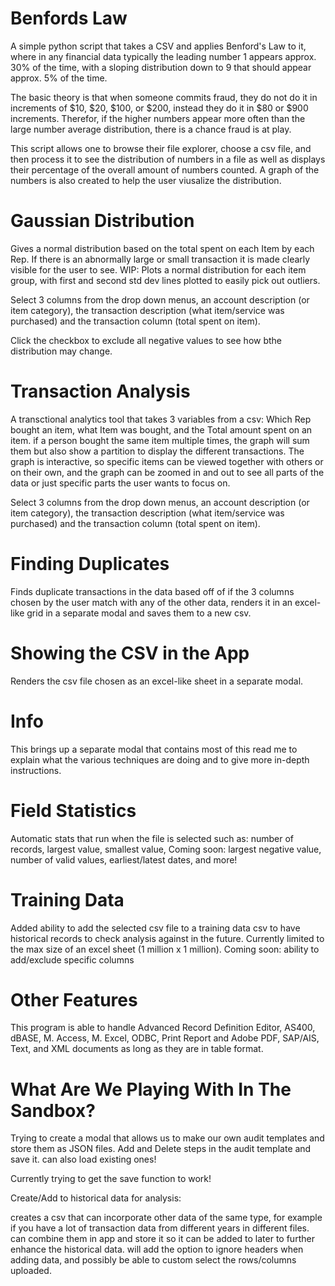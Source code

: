 # Benfords Law

A simple python script that takes a CSV and applies Benford's Law to it, where in any financial data typically the leading number 1 appears approx. 30% of the time, with a sloping distribution down to 9 that should appear approx. 5% of the time. 

The basic theory is that when someone commits fraud, they do not do it in increments of $10, $20, $100, or $200, instead they do it in $80 or $900 increments. Therefor, if the higher numbers appear more often than the large number average distribution, there is a chance fraud is at play. 

This script allows one to browse their file explorer, choose a csv file, and then process it to see the distribution of numbers in a file as well as displays their percentage of the overall amount of numbers counted. 
A graph of the numbers is also created to help the user viusalize the distribution. 

# Gaussian Distribution

Gives a normal distribution based on the total spent on each Item by each Rep. If there is an abnormally large or small transaction it is made clearly visible for the user to see. WIP: Plots a normal distribution for each item group, with first and second std dev lines plotted to easily pick out outliers. 

Select 3 columns from the drop down menus, an account description (or item category), the transaction description (what item/service was purchased) and the transaction column (total spent on item). 

Click the checkbox to exclude all negative values to see how bthe distribution may change. 

# Transaction Analysis

A transctional analytics tool that takes 3 variables from a csv: Which Rep bought an item, what Item was bought, and the Total amount spent on an item. if a person bought the same item multiple times, the graph will sum them but also show a partition to display the different transactions. 
The graph is interactive, so specific items can be viewed together with others or on their own, and the graph can be zoomed in and out to see all parts of the data or just specific parts the user wants to focus on.

Select 3 columns from the drop down menus, an account description (or item category), the transaction description (what item/service was purchased) and the transaction column (total spent on item). 

# Finding Duplicates

Finds duplicate transactions in the data based off of if the 3 columns chosen by the user match with any of the other data, renders it in an excel-like grid in a separate modal and saves them to a new csv. 

# Showing the CSV in the App

Renders the csv file chosen as an excel-like sheet in a separate modal. 

# Info
This brings up a separate modal that contains most of this read me to explain what the various techniques are doing and to give more in-depth instructions. 

# Field Statistics 
Automatic stats that run when the file is selected such as: number of records, largest value, smallest value, 
Coming soon: largest negative value, number of valid values, earliest/latest dates, and more!

# Training Data
Added ability to add the selected csv file to a training data csv to have historical records to check analysis against in the future. Currently limited to the max size of an excel sheet (1 million x 1 million). 
Coming soon: ability to add/exclude specific columns

# Other Features
This program is able to handle Advanced Record Definition Editor, AS400, dBASE, M. Access, M. Excel, ODBC, Print Report and Adobe PDF, SAP/AIS, Text, and XML documents as long as they are in table format.

# What Are We Playing With In The Sandbox?

Trying to create a modal that allows us to make our own audit templates and store them as JSON files. Add and Delete steps in the audit template and save it. can also load existing ones! 

Currently trying to get the save function to work! 

Create/Add to historical data for analysis: 

creates a csv that can incorporate other data of the same type, for example if you have a lot of transaction data from different years in different files. can combine them in app and store it so it can be added to later to further enhance the historical data. 
will add the option to ignore headers when adding data, and possibly be able to custom select the rows/columns uploaded. 


